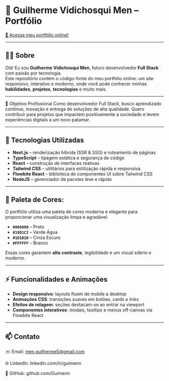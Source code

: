 # 🚀 Guilherme Vidichosqui Men – Portfólio

[🔗 Acesse meu portfólio online!](https://guimen.dev)

---

## 👨‍💻 Sobre

Olá! Eu sou **Guilherme Vidichosqui Men**, futuro desenvolvedor **Full Stack** com paixão por tecnologia.  
Este repositório contém o código-fonte do meu portfólio online: um site responsivo, interativo e moderno, onde você pode conhecer minhas **habilidades**, **projetos**, **tecnologias** e muito mais.

---

🎯 Objetivo Profissional
Como desenvolvedor Full Stack, busco aprendizado contínuo, inovação e entrega de soluções de alta qualidade. Quero contribuir para projetos que impactem positivamente a sociedade e levem experiências digitais a um novo patamar.

---

## 🧰 Tecnologias Utilizadas

- **Next.js** – renderização híbrida (SSR & SSG) e roteamento de páginas  
- **TypeScript** – tipagem estática e segurança de código  
- **React** – construção de interfaces reativas  
- **Tailwind CSS** – utilitários para estilização rápida e responsiva  
- **Flowbite React** – biblioteca de componentes UI sobre Tailwind CSS  
- **NodeJS** – gerenciador de pacotes leve e rápido  

---

## 🎨 **Paleta de Cores:**

O portfólio utiliza uma paleta de cores moderna e elegante para proporcionar uma visualização limpa e agradável.

- **`#000000`** – Preto  
- **`#19D1C2`** – Verde Água  
- **`#1D1D1D`** – Cinza Escuro  
- **`#FFFFFF`** – Branco

Essas cores garantem **alto contraste**, legibilidade e um visual sóbrio e moderno.

---

## ⚡ Funcionalidades e Animações

- **Design responsivo**: layouts fluem de mobile a desktop  
- **Animações CSS**: transições suaves em botões, cards e links  
- **Efeitos de rolagem**: seções destacam-se ao entrar na viewport  
- **Componentes interativos**: modais, tooltips e menus off-canvas via Flowbite React  

---

## 📫 Contato

✉️ Email: men.guilherme5@gmail.com

🌐 LinkedIn: linkedin.com/in/guimenn

🐙 GitHub: github.com/Guimenn

